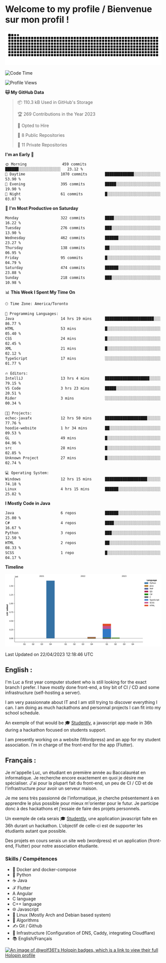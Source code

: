 # Welcome to my profile / Bienvenue sur mon profil !

![snake gif](https://github.com/wolf-361/wolf-361/blob/output/github-contribution-grid-snake.svg)

<!--START_SECTION:waka-->
![Code Time](http://img.shields.io/badge/Code%20Time-31%20hrs%2015%20mins-blue)

![Profile Views](http://img.shields.io/badge/Profile%20Views-0-blue)

**🐱 My GitHub Data** 

> 📦 110.3 kB Used in GitHub's Storage 
 > 
> 🏆 269 Contributions in the Year 2023
 > 
> 💼 Opted to Hire
 > 
> 📜 8 Public Repositories 
 > 
> 🔑 11 Private Repositories 
 > 
**I'm an Early 🐤** 

```text
🌞 Morning                459 commits         ██████░░░░░░░░░░░░░░░░░░░   23.12 % 
🌆 Daytime                1070 commits        █████████████░░░░░░░░░░░░   53.90 % 
🌃 Evening                395 commits         █████░░░░░░░░░░░░░░░░░░░░   19.90 % 
🌙 Night                  61 commits          █░░░░░░░░░░░░░░░░░░░░░░░░   03.07 % 
```
📅 **I'm Most Productive on Saturday** 

```text
Monday                   322 commits         ████░░░░░░░░░░░░░░░░░░░░░   16.22 % 
Tuesday                  276 commits         ███░░░░░░░░░░░░░░░░░░░░░░   13.90 % 
Wednesday                462 commits         ██████░░░░░░░░░░░░░░░░░░░   23.27 % 
Thursday                 138 commits         ██░░░░░░░░░░░░░░░░░░░░░░░   06.95 % 
Friday                   95 commits          █░░░░░░░░░░░░░░░░░░░░░░░░   04.79 % 
Saturday                 474 commits         ██████░░░░░░░░░░░░░░░░░░░   23.88 % 
Sunday                   218 commits         ███░░░░░░░░░░░░░░░░░░░░░░   10.98 % 
```


📊 **This Week I Spent My Time On** 

```text
🕑︎ Time Zone: America/Toronto

💬 Programming Languages: 
Java                     14 hrs 19 mins      ██████████████████████░░░   86.77 % 
HTML                     53 mins             █░░░░░░░░░░░░░░░░░░░░░░░░   05.40 % 
CSS                      24 mins             █░░░░░░░░░░░░░░░░░░░░░░░░   02.45 % 
XML                      21 mins             █░░░░░░░░░░░░░░░░░░░░░░░░   02.12 % 
TypeScript               17 mins             ░░░░░░░░░░░░░░░░░░░░░░░░░   01.77 % 

🔥 Editors: 
IntelliJ                 13 hrs 4 mins       ████████████████████░░░░░   79.15 % 
VS Code                  3 hrs 23 mins       █████░░░░░░░░░░░░░░░░░░░░   20.51 % 
Rider                    3 mins              ░░░░░░░░░░░░░░░░░░░░░░░░░   00.34 % 

🐱‍💻 Projects: 
echec-javafx             12 hrs 50 mins      ███████████████████░░░░░░   77.76 % 
hoodie-website           1 hr 34 mins        ██░░░░░░░░░░░░░░░░░░░░░░░   09.53 % 
GL                       49 mins             █░░░░░░░░░░░░░░░░░░░░░░░░   04.96 % 
src                      28 mins             █░░░░░░░░░░░░░░░░░░░░░░░░   02.85 % 
Unknown Project          27 mins             █░░░░░░░░░░░░░░░░░░░░░░░░   02.74 % 

💻 Operating System: 
Windows                  12 hrs 15 mins      ███████████████████░░░░░░   74.18 % 
Linux                    4 hrs 15 mins       ██████░░░░░░░░░░░░░░░░░░░   25.82 % 
```

**I Mostly Code in Java** 

```text
Java                     6 repos             ██████░░░░░░░░░░░░░░░░░░░   25.00 % 
C#                       4 repos             ████░░░░░░░░░░░░░░░░░░░░░   16.67 % 
Python                   3 repos             ███░░░░░░░░░░░░░░░░░░░░░░   12.50 % 
HTML                     2 repos             ██░░░░░░░░░░░░░░░░░░░░░░░   08.33 % 
SCSS                     1 repo              █░░░░░░░░░░░░░░░░░░░░░░░░   04.17 % 
```



**Timeline**

![Lines of Code chart](https://raw.githubusercontent.com/wolf-361/wolf-361/main/assets/bar_graph.png)


 Last Updated on 22/04/2023 12:18:46 UTC
<!--END_SECTION:waka-->

## English : 

I'm Luc a first year computer student who is still looking for the exact branch I prefer. I have mostly done front-end, a tiny bit of CI / CD and some infrastructure (self-hosting a server).

I am very passionnate about IT and I am still trying to discover everything I can. I am doing as much hackathons and personnal projects I can fit into my school schedule.

An exemple of that would be 🎓 [Studently](https://github.com/wolf-361/Studently-CodeJam12), a javascript app made in 36h during a hackathon focused on students support.

I am presently working on a website (Wordpress) and an app for my student association. I'm in charge of the front-end for the app (Flutter).

## Français :

Je m'appelle Luc, un étudiant en première année au Baccalauréat en informatique. Je recherche encore exactement en quoi je désire me spécialiser. J'ai pour la plupart fait du front-end, un peu de CI / CD et de l'infrastructure pour avoir un serveur maison.

Je me sens très passionné de l'informatique, je cherche présentement à en apprendre le plus possible pour mieux m'orienter pour le futur. Je participe donc à des hackathons et j'essaie de faire des projets personnels.

Un exemple de cela serais 🎓 [Studently](https://github.com/wolf-361/Studently-CodeJam12), une application javascript faite en 36h durant un hackathon. L'objectif de celle-ci est de supporter les étudiants autant que possible.

Des projets en cours serais un site web (wordpress) et un application (front-end, Flutter) pour notre association étudiante.

###  Skills / Compétences

* 🐋 Docker and docker-compose
* 🐍 Python
* ☕ Java
* ℱ Flutter
* A Angular
* C language
* C++ language
* 🌐 Javascript
* 🐧 Linux (Mostly Arch and Debian based system)
* 🧩 Algorithms
* ✍️ Git / Github
* 📜 Infrastructure (Configuration of DNS, Caddy, integrating Cloudflare)
* 📚 English/Français

[![An image of @wolf361's Holopin badges, which is a link to view their full Holopin profile](https://holopin.me/wolf361)](https://holopin.io/@wolf361)


